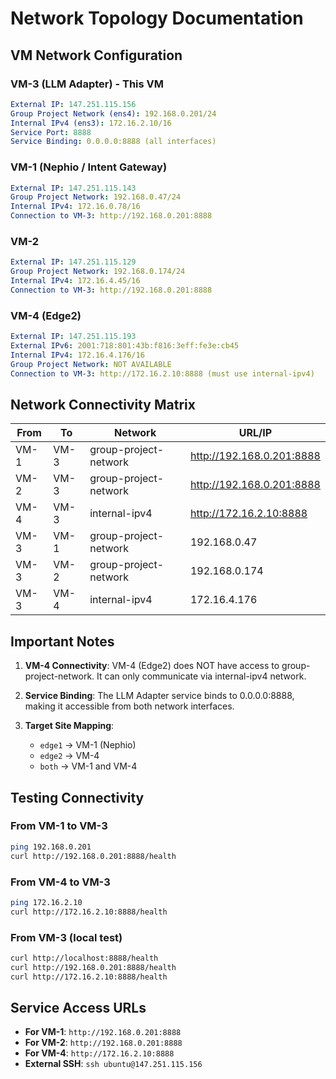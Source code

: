 # Network Topology Documentation

## VM Network Configuration

### VM-3 (LLM Adapter) - This VM
```yaml
External IP: 147.251.115.156
Group Project Network (ens4): 192.168.0.201/24
Internal IPv4 (ens3): 172.16.2.10/16
Service Port: 8888
Service Binding: 0.0.0.0:8888 (all interfaces)
```

### VM-1 (Nephio / Intent Gateway)
```yaml
External IP: 147.251.115.143
Group Project Network: 192.168.0.47/24
Internal IPv4: 172.16.0.78/16
Connection to VM-3: http://192.168.0.201:8888
```

### VM-2
```yaml
External IP: 147.251.115.129
Group Project Network: 192.168.0.174/24
Internal IPv4: 172.16.4.45/16
Connection to VM-3: http://192.168.0.201:8888
```

### VM-4 (Edge2)
```yaml
External IP: 147.251.115.193
External IPv6: 2001:718:801:43b:f816:3eff:fe3e:cb45
Internal IPv4: 172.16.4.176/16
Group Project Network: NOT AVAILABLE
Connection to VM-3: http://172.16.2.10:8888 (must use internal-ipv4)
```

## Network Connectivity Matrix

| From | To | Network | URL/IP |
|------|-----|---------|--------|
| VM-1 | VM-3 | group-project-network | http://192.168.0.201:8888 |
| VM-2 | VM-3 | group-project-network | http://192.168.0.201:8888 |
| VM-4 | VM-3 | internal-ipv4 | http://172.16.2.10:8888 |
| VM-3 | VM-1 | group-project-network | 192.168.0.47 |
| VM-3 | VM-2 | group-project-network | 192.168.0.174 |
| VM-3 | VM-4 | internal-ipv4 | 172.16.4.176 |

## Important Notes

1. **VM-4 Connectivity**: VM-4 (Edge2) does NOT have access to group-project-network. It can only communicate via internal-ipv4 network.

2. **Service Binding**: The LLM Adapter service binds to 0.0.0.0:8888, making it accessible from both network interfaces.

3. **Target Site Mapping**:
   - `edge1` → VM-1 (Nephio)
   - `edge2` → VM-4
   - `both` → VM-1 and VM-4

## Testing Connectivity

### From VM-1 to VM-3
```bash
ping 192.168.0.201
curl http://192.168.0.201:8888/health
```

### From VM-4 to VM-3
```bash
ping 172.16.2.10
curl http://172.16.2.10:8888/health
```

### From VM-3 (local test)
```bash
curl http://localhost:8888/health
curl http://192.168.0.201:8888/health
curl http://172.16.2.10:8888/health
```

## Service Access URLs

- **For VM-1**: `http://192.168.0.201:8888`
- **For VM-2**: `http://192.168.0.201:8888`
- **For VM-4**: `http://172.16.2.10:8888`
- **External SSH**: `ssh ubuntu@147.251.115.156`